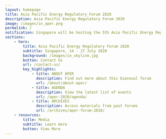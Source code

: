```yaml
---
layout: homepage
title: Asia Pacific Energy Regulatory Forum 2020
description: Asia Pacific Energy Regulatory Forum 2020
image: /images/in_aper.png
permalink: /
notification: Singapore will be hosting the 5th Asia Pacific Energy Regulatory Forum on 14 - 17 July 2020. Please stay tuned for more information.
sections:
    - hero:
        title: Asia Pacific Energy Regulatory Forum 2020
        subtitle: Singapore, 14 - 17 July 2020
        background: /images/in_skyline.jpg
        button: Contact Us
        url: /contact-us/
        key_highlights:
            - title: ABOUT APER
              description: Find out more about this biannual forum
              url: /about/about-aper/
            - title: AGENDA
              description: View the latest list of events
              url: /aper-2020/agenda/
            - title: ARCHIVES
              description: Access materials from past forums
              url: /archives/aper-forum-2018/
    - resources:
        title: Media
        subtitle: Learn more
        button: View More
---
```

